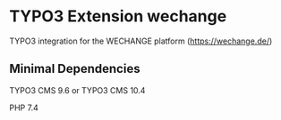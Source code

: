 # TYPO3 Extension wechange
TYPO3 integration for the WECHANGE platform (https://wechange.de/)

## Minimal Dependencies

TYPO3 CMS 9.6 or TYPO3 CMS 10.4

PHP 7.4
